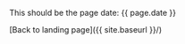 ---
---

This should be the page date: {{ page.date }}

[Back to landing page]({{ site.baseurl }}/)
